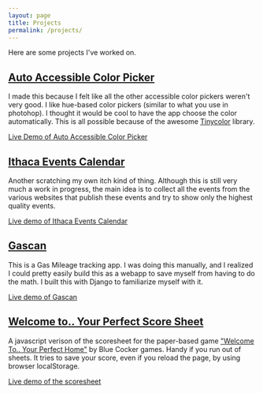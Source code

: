 ```yaml
---
layout: page
title: Projects
permalink: /projects/
---
```


Here are some projects I've worked on.

## [Auto Accessible Color Picker][auto]

I made this because I felt like all the other accessible color pickers weren't very good. I like hue-based color pickers (similar to what you use in photohop). I thought it would be cool to have the app choose the color automatically. This is all possible because of the awesome [Tinycolor][tinycolor] library.

[Live Demo of Auto Accessible Color Picker][demo]

[auto]: https://github.com/kpmcguire/auto_accessible_color_picker
[tinycolor]: https://github.com/bgrins/TinyColor
[demo]: https://kpmcguire.github.io/auto_accessible_color_picker/dist/index.html


## [Ithaca Events Calendar][ithaca]

Another scratching my own itch kind of thing. Although this is still very much a work in progress, the main idea is to collect all the events from the various websites that publish these events and try to show only the highest quality events. 

[Live demo of Ithaca Events Calendar][ithacacalendardemo]

[ithaca]: https://github.com/kpmcguire/event_scraper
[ithacacalendardemo]: https://ithaca-event-calendar.herokuapp.com/

## [Gascan][gascangithub]

This is a Gas Mileage tracking app. I was doing this manually, and I realized I could pretty easily build this as a webapp to save myself from having to do the math. I built this with Django to familiarize myself with it.

[Live demo of Gascan][gascanheroku]

[gascangithub]: https://github.com/kpmcguire/gascan_app
[gascanheroku]: https://gascanapp.herokuapp.com/ 

## [Welcome to.. Your Perfect Score Sheet][welcometogithub]

A javascript verison of the scoresheet for the paper-based game ["Welcome To.. Your Perfect Home"][welcometopub] by Blue Cocker games. Handy if you run out of sheets. It tries to save your score, even if you reload the page, by using browser localStorage.

[Live demo of the scoresheet][welcometolive]

[welcometogithub]:https://github.com/kpmcguire/welcome_to_your_perfect_score_sheet
[welcometopub]:https://bluecocker.com/en/produit/welcome/
[welcometolive]:https://kpmcguire.github.io/welcome_to_your_perfect_score_sheet/dist/index.html